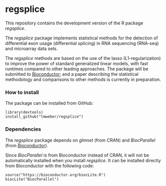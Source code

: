 regsplice
=========

This repository contains the development version of the R package *regsplice*.

The *regsplice* package implements statistical methods for the detection of differential exon usage (differential splicing) in RNA sequencing (RNA-seq) and microarray data sets.

The *regsplice* methods are based on the use of the lasso (L1-regularization) to improve the power of standard generalized linear models, with fast runtimes compared to other leading approaches. The package will be submitted to [Bioconductor](http://bioconductor.org/); and a paper describing the statistical methodology and comparisons to other methods is currently in preparation.


### How to install

The package can be installed from GitHub:

```{r}
library(devtools)
install_github("lmweber/regsplice")
```


### Dependencies

The *regsplice* package depends on *glmnet* (from CRAN) and *BiocParallel* (from [Bioconductor](http://bioconductor.org/)).

Since *BiocParallel* is from Bioconductor instead of CRAN, it will not be automatically installed when you install *regsplice*. It can be installed directly from Bioconductor with the following code:

```{r}
source("https://bioconductor.org/biocLite.R")
biocLite("BiocParallel")
```

